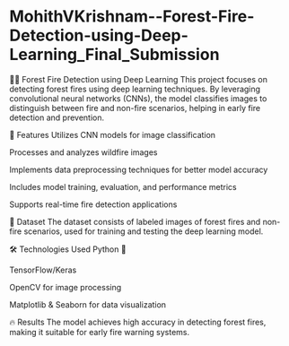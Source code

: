 # MohithVKrishnam--Forest-Fire-Detection-using-Deep-Learning_Final_Submission
🌲🔥 Forest Fire Detection using Deep Learning This project focuses on detecting forest fires using deep learning techniques. By leveraging convolutional neural networks (CNNs), the model classifies images to distinguish between fire and non-fire scenarios, helping in early fire detection and prevention.

🚀 Features Utilizes CNN models for image classification

Processes and analyzes wildfire images

Implements data preprocessing techniques for better model accuracy

Includes model training, evaluation, and performance metrics

Supports real-time fire detection applications

📁 Dataset The dataset consists of labeled images of forest fires and non-fire scenarios, used for training and testing the deep learning model.

🛠 Technologies Used Python 🐍

TensorFlow/Keras

OpenCV for image processing

Matplotlib & Seaborn for data visualization

🔥 Results The model achieves high accuracy in detecting forest fires, making it suitable for early fire warning systems.
